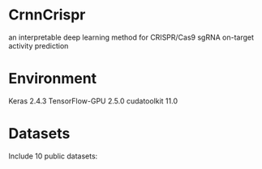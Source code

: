 # CrnnCrispr
an interpretable deep learning method for CRISPR/Cas9 sgRNA on-target activity prediction
# Environment
Keras 2.4.3
TensorFlow-GPU 2.5.0
cudatoolkit 11.0
# Datasets
Include 10 public datasets:
